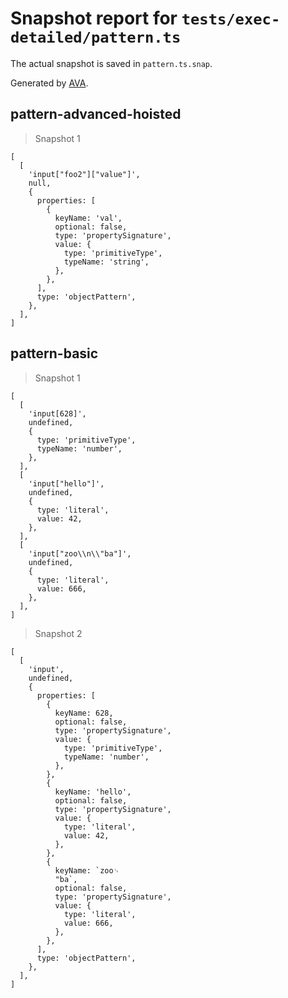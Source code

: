 # Snapshot report for `tests/exec-detailed/pattern.ts`

The actual snapshot is saved in `pattern.ts.snap`.

Generated by [AVA](https://avajs.dev).

## pattern-advanced-hoisted

> Snapshot 1

    [
      [
        'input["foo2"]["value"]',
        null,
        {
          properties: [
            {
              keyName: 'val',
              optional: false,
              type: 'propertySignature',
              value: {
                type: 'primitiveType',
                typeName: 'string',
              },
            },
          ],
          type: 'objectPattern',
        },
      ],
    ]

## pattern-basic

> Snapshot 1

    [
      [
        'input[628]',
        undefined,
        {
          type: 'primitiveType',
          typeName: 'number',
        },
      ],
      [
        'input["hello"]',
        undefined,
        {
          type: 'literal',
          value: 42,
        },
      ],
      [
        'input["zoo\\n\\"ba"]',
        undefined,
        {
          type: 'literal',
          value: 666,
        },
      ],
    ]

> Snapshot 2

    [
      [
        'input',
        undefined,
        {
          properties: [
            {
              keyName: 628,
              optional: false,
              type: 'propertySignature',
              value: {
                type: 'primitiveType',
                typeName: 'number',
              },
            },
            {
              keyName: 'hello',
              optional: false,
              type: 'propertySignature',
              value: {
                type: 'literal',
                value: 42,
              },
            },
            {
              keyName: `zoo␊
              "ba`,
              optional: false,
              type: 'propertySignature',
              value: {
                type: 'literal',
                value: 666,
              },
            },
          ],
          type: 'objectPattern',
        },
      ],
    ]
